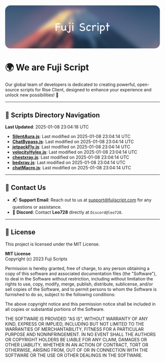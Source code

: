 ![Banner](.github/b.webp)

# 🌍 **We are Fuji Script**

Our global team of developers is dedicated to creating powerful, open-source scripts for Rise Client, designed to enhance your experience and unlock new possibilities! 🌟

---
<!-- SCRIPTS_NAVIGATION_START -->
## 📂 **Scripts Directory Navigation**

**Last Updated**: 2025-01-08 23:04:18 UTC

- **[SilentAura.js](scripts/SilentAura.js)**: Last modified on 2025-01-08 23:04:14 UTC
- **[ChatBypass.js](scripts/ChatBypass.js)**: Last modified on 2025-01-08 23:04:14 UTC
- **[jetpackFly.js](scripts/jetpackFly.js)**: Last modified on 2025-01-08 23:04:14 UTC
- **[velocityHylex.js](scripts/velocityHylex.js)**: Last modified on 2025-01-08 23:04:14 UTC
- **[chestxray.js](scripts/chestxray.js)**: Last modified on 2025-01-08 23:04:14 UTC
- **[bedxray.js](scripts/bedxray.js)**: Last modified on 2025-01-08 23:04:14 UTC
- **[chatMacro.js](scripts/chatMacro.js)**: Last modified on 2025-01-08 23:04:14 UTC

<!-- SCRIPTS_NAVIGATION_END -->

---

## 💬 **Contact Us**  
- 📬 **Support Email**: Reach out to us at [support@fujiscript.com](mailto:support@fujiscript.com) for any questions or assistance.  
- 💬 **Discord**: Contact **Leo728** directly at `Discord@leo728`.

---

## 📜 **License**

This project is licensed under the MIT License.  

**MIT License**  
Copyright (c) 2023 Fuji Scripts  

Permission is hereby granted, free of charge, to any person obtaining a copy of this software and associated documentation files (the "Software"), to deal in the Software without restriction, including without limitation the rights to use, copy, modify, merge, publish, distribute, sublicense, and/or sell copies of the Software, and to permit persons to whom the Software is furnished to do so, subject to the following conditions:  

The above copyright notice and this permission notice shall be included in all copies or substantial portions of the Software.  

THE SOFTWARE IS PROVIDED "AS IS", WITHOUT WARRANTY OF ANY KIND, EXPRESS OR IMPLIED, INCLUDING BUT NOT LIMITED TO THE WARRANTIES OF MERCHANTABILITY, FITNESS FOR A PARTICULAR PURPOSE AND NONINFRINGEMENT. IN NO EVENT SHALL THE AUTHORS OR COPYRIGHT HOLDERS BE LIABLE FOR ANY CLAIM, DAMAGES OR OTHER LIABILITY, WHETHER IN AN ACTION OF CONTRACT, TORT OR OTHERWISE, ARISING FROM, OUT OF OR IN CONNECTION WITH THE SOFTWARE OR THE USE OR OTHER DEALINGS IN THE SOFTWARE.  

